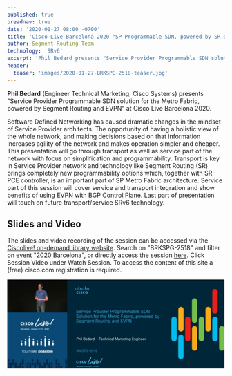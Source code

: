 ```yaml
---
published: true
breadnav: true
date: '2020-01-27 08:00 -0700'
title: 'Cisco Live Barcelona 2020 "SP Programmable SDN, powered by SR and EVPN"'
author: Segment Routing Team
technology: 'SRv6'
excerpt: 'Phil Bedard presents "Service Provider Programmable SDN solution for the Metro Fabric, powered by Segment Routing and EVPN".'
header:
  teaser: 'images/2020-01-27-BRKSPG-2518-teaser.jpg'
---    
```


**Phil Bedard** (Engineer Technical Marketing, Cisco Systems) presents "Service Provider Programmable SDN solution for the Metro Fabric, powered by Segment Routing and EVPN" at Cisco Live Barcelona 2020.

Software Defined Networking has caused dramatic changes in the mindset of Service Provider architects. The opportunity of having a holistic view of the whole network, and making decisions based on that information increases agility of the network and makes operation simpler and cheaper. This presentation will go through transport as well as service part of the network with focus on simplification and programmability. Transport is key in Service Provider network and technology like Segment Routing (SR) brings completely new programmability options which, together with SR-PCE controller, is an important part of SP Metro Fabric architecture. Service part of this session will cover service and transport integration and show benefits of using EVPN with BGP Control Plane. Last part of presentation will touch on future transport/service SRv6 technology.

## Slides and Video
The slides and video recording of the session can be accessed via the [Ciscolive! on-demand library website](<https://www.ciscolive.com/global/on-demand-library.html?#/>). Search on "BRKSPG-2518" and filter on event "2020 Barcelona", or directly access the session [here](<https://www.ciscolive.com/global/on-demand-library.html?search=BRKSPG-2518&search.event=ciscoliveemea2020#/>). Click Session Video under Watch Session. To access the content of this site a (free) cisco.com registration is required.

[![](images/2020-01-27-BRKSPG-2518.jpg)](https://www.ciscolive.com/global/on-demand-library.html?search=BRKSPG-2518&search.event=ciscoliveemea2020#/)
